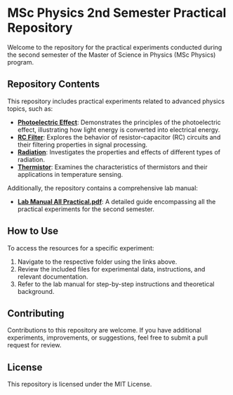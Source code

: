 # MSc Physics 2nd Semester Practical Repository

Welcome to the repository for the practical experiments conducted during the second semester of the Master of Science in Physics (MSc Physics) program.

## Repository Contents

This repository includes practical experiments related to advanced physics topics, such as:

- **[Photoelectric Effect](./Photoelectric-Effect/)**: Demonstrates the principles of the photoelectric effect, illustrating how light energy is converted into electrical energy.
- **[RC Filter](./RC-Filter/)**: Explores the behavior of resistor-capacitor (RC) circuits and their filtering properties in signal processing.
- **[Radiation](./Radiation/)**: Investigates the properties and effects of different types of radiation.
- **[Thermistor](./Thermistor/)**: Examines the characteristics of thermistors and their applications in temperature sensing.

Additionally, the repository contains a comprehensive lab manual:

- **[Lab Manual All Practical.pdf](./Lab%20Manual%20All%20Practical.pdf)**: A detailed guide encompassing all the practical experiments for the second semester.

## How to Use

To access the resources for a specific experiment:

1. Navigate to the respective folder using the links above.
2. Review the included files for experimental data, instructions, and relevant documentation.
3. Refer to the lab manual for step-by-step instructions and theoretical background.

## Contributing

Contributions to this repository are welcome. If you have additional experiments, improvements, or suggestions, feel free to submit a pull request for review.

## License

This repository is licensed under the MIT License.
